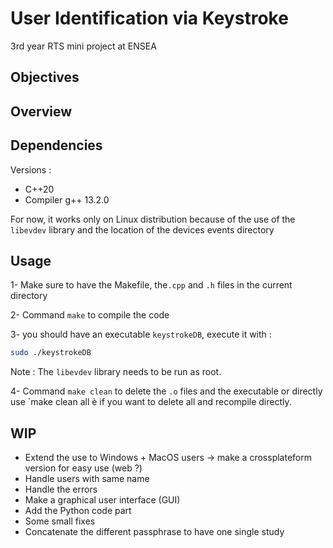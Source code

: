 # User Identification via Keystroke 
3rd year RTS mini project at ENSEA

## Objectives

## Overview

## Dependencies
Versions :
- C++20
- Compiler g++ 13.2.0

For now, it works only on Linux distribution because of the use of the `libevdev` library and the location of the devices events directory

## Usage
1- Make sure to have the Makefile, the`.cpp` and `.h` files in the current directory

2- Command `make` to compile the code

3- you should have an executable `keystrokeDB`, execute it with :
```bash
sudo ./keystrokeDB
```
Note : The `libevdev` library needs to be run as root.

4- Command `make clean` to delete the `.o` files and the executable or directly use `make clean all è if you want to delete all and recompile directly.

## WIP
- Extend the use to Windows + MacOS users -> make a crossplateform version for easy use (web ?)
- Handle users with same name
- Handle the errors
- Make a graphical user interface (GUI)
- Add the Python code part
- Some small fixes
- Concatenate the different passphrase to have one single study